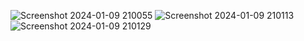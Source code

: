 ![Screenshot 2024-01-09 210055](https://github.com/ManisaNepal/Route-Tracking/assets/85161944/591129e8-5ae1-4f2d-b50c-1277e5fcec00)
![Screenshot 2024-01-09 210113](https://github.com/ManisaNepal/Route-Tracking/assets/85161944/e99d7f36-b7c1-4f81-ab58-fe22e9d5fa7d)
![Screenshot 2024-01-09 210129](https://github.com/ManisaNepal/Route-Tracking/assets/85161944/6d988f06-b1e9-47b6-9a38-0b70651e9c5c)
